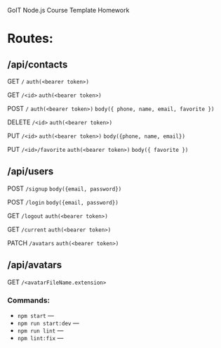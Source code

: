 GoIT Node.js Course Template Homework

# Routes:

## /api/contacts

GET `/` `auth(<bearer token>)`

GET `/<id>` `auth(<bearer token>)`

POST `/` `auth(<bearer token>)` `body({ phone, name, email, favorite })`

DELETE `/<id>` `auth(<bearer token>)`

PUT `/<id>` `auth(<bearer token>)` `body({phone, name, email})`

PUT `/<id>/favorite` `auth(<bearer token>)` `body({ favorite })`

## /api/users

POST `/signup` `body({email, password})`

POST `/login` `body({email, password})`

GET `/logout` `auth(<bearer token>)`

GET `/current` `auth(<bearer token>)`

PATCH `/avatars` `auth(<bearer token>)`

## /api/avatars

GET `/<avatarFileName.extension>`

### Commands:

- `npm start` &mdash;
- `npm run start:dev` &mdash;
- `npm run lint` &mdash;
- `npm lint:fix` &mdash;
